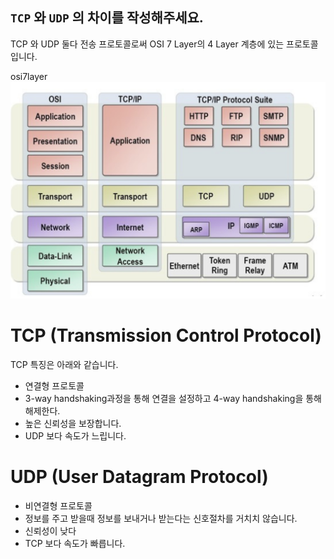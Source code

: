 ## `TCP` 와 `UDP` 의 차이를 작성해주세요.

TCP 와 UDP 둘다 전송 프로토콜로써 OSI 7 Layer의 4 Layer 계층에 있는 프로토콜입니다.

osi7layer
![osi7layer](./2%EB%B2%88%EB%AC%B8%EC%A0%9C/OSI7layerTCP%3AIP%204layers.png)

# TCP (Transmission Control Protocol)

TCP 특징은 아래와 같습니다.

- 연결형 프로토콜
- 3-way handshaking과정을 통해 연결을 설정하고 4-way handshaking을 통해 해제한다.
- 높은 신뢰성을 보장합니다.
- UDP 보다 속도가 느립니다.

# UDP (User Datagram Protocol)

- 비연결형 프로토콜
- 정보를 주고 받을때 정보를 보내거나 받는다는 신호절차를 거치치 않습니다.
- 신뢰성이 낮다
- TCP 보다 속도가 빠릅니다.
